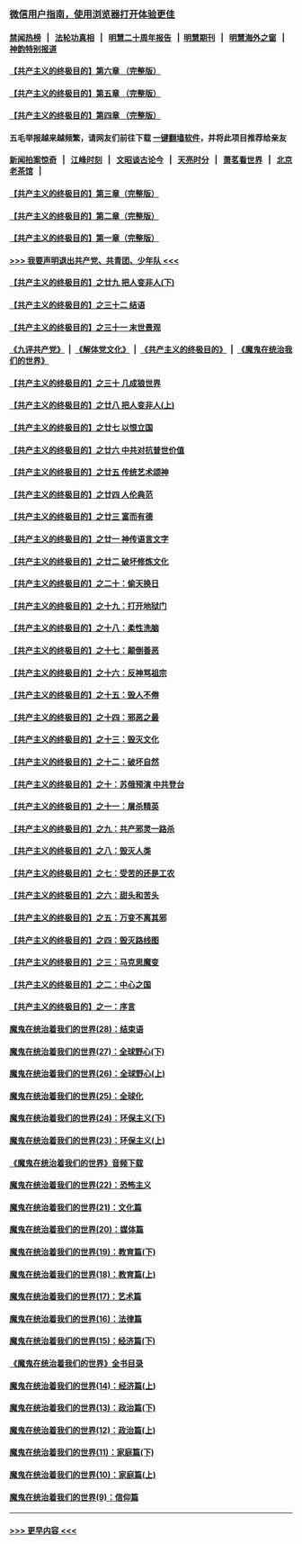 ### [微信用户指南，使用浏览器打开体验更佳](https://github.com/gfw-breaker/banned-news1/blob/master/indexes/wechat-guide.md?t=0)
#### [禁闻热榜](热点新闻.md?t=0)  &nbsp;&nbsp;|&nbsp;&nbsp; [法轮功真相](https://github.com/gfw-breaker/truth/blob/master/README.md?t=0) &nbsp;&nbsp;|&nbsp;&nbsp; [明慧二十周年报告](https://github.com/gfw-breaker/mh-reports/blob/master/README.md?t=0) &nbsp;&nbsp;|&nbsp;&nbsp;[明慧期刊](https://github.com/gfw-breaker/mh-qikan) &nbsp;&nbsp;|&nbsp;&nbsp; [明慧海外之窗](https://github.com/gfw-breaker/mh-news/blob/master/README.md?t=0) &nbsp;&nbsp;|&nbsp;&nbsp; [神韵特别报道](https://github.com/gfw-breaker/mh-news/blob/master/shenyun.md?t=0)
#### [【共产主义的终极目的】第六章 （完整版）](../pages/nsc422/n11428913.md?t=02161944) 
#### [【共产主义的终极目的】第五章 （完整版）](../pages/nsc422/n11428912.md?t=02161944) 
#### [【共产主义的终极目的】第四章 （完整版）](../pages/nsc422/n11428907.md?t=02161944) 
#### 五毛举报越来越频繁，请网友们前往下载 [一键翻墙软件](https://github.com/gfw-breaker/ssr-accounts)，并将此项目推荐给亲友
#### [新闻拍案惊奇](https://github.com/gfw-breaker/banned-news1/blob/master/pages/link4.md) &nbsp;&nbsp;|&nbsp;&nbsp; [江峰时刻](https://github.com/gfw-breaker/banned-news1/blob/master/pages/link4.md) &nbsp;&nbsp;|&nbsp;&nbsp; [文昭谈古论今](https://github.com/gfw-breaker/banned-news1/blob/master/pages/link4.md) &nbsp;&nbsp;|&nbsp;&nbsp; [天亮时分](https://github.com/gfw-breaker/banned-news1/blob/master/pages/link4.md) &nbsp;&nbsp;|&nbsp;&nbsp; [萧茗看世界](https://github.com/gfw-breaker/banned-news1/blob/master/pages/link4.md) &nbsp;&nbsp;|&nbsp;&nbsp; [北京老茶馆](https://github.com/gfw-breaker/banned-news1/blob/master/pages/link4.md) &nbsp;&nbsp;|&nbsp;&nbsp; 
#### [【共产主义的终极目的】第三章（完整版）](../pages/nsc422/n11428848.md?t=02161944) 
#### [【共产主义的终极目的】第二章（完整版）](../pages/nsc422/n11428831.md?t=02161944) 
#### [【共产主义的终极目的】第一章（完整版）](../pages/nsc422/n11417651.md?t=02161944) 
#### [>>> 我要声明退出共产党、共青团、少年队 <<<](https://github.com/begood0513/goodnews/blob/master/quit/letter.md) 
#### [【共产主义的终极目的】之廿九 把人变非人(下)](../pages/nsc422/n11344140.md?t=02161944) 
#### [【共产主义的终极目的】之三十二 结语](../pages/nsc422/n11360535.md?t=02161944) 
#### [【共产主义的终极目的】之三十一 末世景观](../pages/nsc422/n11351129.md?t=02161944) 
#### [《九评共产党》](https://github.com/begood0513/9ping.md/blob/master/README.md) &nbsp;|&nbsp; [《解体党文化》](../../../../jtdwh.md/blob/master/README.md)  &nbsp;|&nbsp; [《共产主义的终极目的》](../../../../gczydzjmd.md/blob/master/README.md) &nbsp;|&nbsp; [《魔鬼在统治我们的世界》](../../../../mgztzwmdsj.md/blob/master/README.md) 
#### [【共产主义的终极目的】之三十 几成狼世界](../pages/nsc422/n11348280.md?t=02161944) 
#### [【共产主义的终极目的】之廿八 把人变非人(上)](../pages/nsc422/n11340492.md?t=02161944) 
#### [【共产主义的终极目的】之廿七 以恨立国](../pages/nsc422/n11336944.md?t=02161944) 
#### [【共产主义的终极目的】之廿六 中共对抗普世价值](../pages/nsc422/n11324785.md?t=02161944) 
#### [【共产主义的终极目的】之廿五 传统艺术颂神](../pages/nsc422/n11296396.md?t=02161944) 
#### [【共产主义的终极目的】之廿四 人伦典范](../pages/nsc422/n11296397.md?t=02161944) 
#### [【共产主义的终极目的】之廿三 富而有德](../pages/nsc422/n11283598.md?t=02161944) 
#### [【共产主义的终极目的】之廿一 神传语言文字](../pages/nsc422/n11263265.md?t=02161944) 
#### [【共产主义的终极目的】之廿二 破坏修炼文化](../pages/nsc422/n11245728.md?t=02161944) 
#### [【共产主义的终极目的】之二十：偷天换日](../pages/nsc422/n11238846.md?t=02161944) 
#### [【共产主义的终极目的】之十九：打开地狱门](../pages/nsc422/n11206376.md?t=02161944) 
#### [【共产主义的终极目的】之十八：柔性洗脑](../pages/nsc422/n11199994.md?t=02161944) 
#### [【共产主义的终极目的】之十七：颠倒善恶](../pages/nsc422/n11179782.md?t=02161944) 
#### [【共产主义的终极目的】之十六：反神骂祖宗](../pages/nsc422/n11166798.md?t=02161944) 
#### [【共产主义的终极目的】之十五：毁人不倦](../pages/nsc422/n11166792.md?t=02161944) 
#### [【共产主义的终极目的】之十四：邪恶之最](../pages/nsc422/n11150249.md?t=02161944) 
#### [【共产主义的终极目的】之十三：毁灭文化](../pages/nsc422/n11135227.md?t=02161944) 
#### [【共产主义的终极目的】之十二：破坏自然](../pages/nsc422/n11135214.md?t=02161944) 
#### [【共产主义的终极目的】之十：苏俄预演 中共登台](../pages/nsc422/n11118424.md?t=02161944) 
#### [【共产主义的终极目的】之十一：屠杀精英](../pages/nsc422/n11118442.md?t=02161944) 
#### [【共产主义的终极目的】之九：共产邪灵一路杀](../pages/nsc422/n11114139.md?t=02161944) 
#### [【共产主义的终极目的】之八：毁灭人类](../pages/nsc422/n11108503.md?t=02161944) 
#### [【共产主义的终极目的】之七：受苦的还是工农](../pages/nsc422/n11101809.md?t=02161944) 
#### [【共产主义的终极目的】之六：甜头和苦头](../pages/nsc422/n11096971.md?t=02161944) 
#### [【共产主义的终极目的】之五：万变不离其邪](../pages/nsc422/n11091285.md?t=02161944) 
#### [【共产主义的终极目的】之四：毁灭路线图](../pages/nsc422/n11086284.md?t=02161944) 
#### [【共产主义的终极目的】之三：马克思魔变](../pages/nsc422/n11061941.md?t=02161944) 
#### [【共产主义的终极目的】之二：中心之国](../pages/nsc422/n11047728.md?t=02161944) 
#### [【共产主义的终极目的】之一：序言](../pages/nsc422/n11086077.md?t=02161944) 
#### [魔鬼在统治着我们的世界(28)：结束语](../pages/nsc422/n10936246.md?t=02161944) 
#### [魔鬼在统治着我们的世界(27)：全球野心(下)](../pages/nsc422/n10928319.md?t=02161944) 
#### [魔鬼在统治着我们的世界(26)：全球野心(上)](../pages/nsc422/n10900318.md?t=02161944) 
#### [魔鬼在统治着我们的世界(25)：全球化](../pages/nsc422/n10788205.md?t=02161944) 
#### [魔鬼在统治着我们的世界(24)：环保主义(下)](../pages/nsc422/n10695307.md?t=02161944) 
#### [魔鬼在统治着我们的世界(23)：环保主义(上)](../pages/nsc422/n10688613.md?t=02161944) 
#### [《魔鬼在统治着我们的世界》音频下载](../pages/nsc422/n10635553.md?t=02161944) 
#### [魔鬼在统治着我们的世界(22)：恐怖主义](../pages/nsc422/n10614727.md?t=02161944) 
#### [魔鬼在统治着我们的世界(21)：文化篇](../pages/nsc422/n10597706.md?t=02161944) 
#### [魔鬼在统治着我们的世界(20)：媒体篇](../pages/nsc422/n10586579.md?t=02161944) 
#### [魔鬼在统治着我们的世界(19)：教育篇(下)](../pages/nsc422/n10564808.md?t=02161944) 
#### [魔鬼在统治着我们的世界(18)：教育篇(上)](../pages/nsc422/n10526970.md?t=02161944) 
#### [魔鬼在统治着我们的世界(17)：艺术篇](../pages/nsc422/n10499093.md?t=02161944) 
#### [魔鬼在统治着我们的世界(16)：法律篇](../pages/nsc422/n10485969.md?t=02161944) 
#### [魔鬼在统治着我们的世界(15)：经济篇(下)](../pages/nsc422/n10469975.md?t=02161944) 
#### [《魔鬼在统治着我们的世界》全书目录](../pages/nsc422/n10464261.md?t=02161944) 
#### [魔鬼在统治着我们的世界(14)：经济篇(上)](../pages/nsc422/n10457370.md?t=02161944) 
#### [魔鬼在统治着我们的世界(13)：政治篇(下)](../pages/nsc422/n10448270.md?t=02161944) 
#### [魔鬼在统治着我们的世界(12)：政治篇(上)](../pages/nsc422/n10444576.md?t=02161944) 
#### [魔鬼在统治着我们的世界(11)：家庭篇(下)](../pages/nsc422/n10440961.md?t=02161944) 
#### [魔鬼在统治着我们的世界(10)：家庭篇(上)](../pages/nsc422/n10435448.md?t=02161944) 
#### [魔鬼在统治着我们的世界(9)：信仰篇](../pages/nsc422/n10432159.md?t=02161944) 

----
#### [ >>> 更早内容 <<< ](../indexes/nsc422-earlier.md)
